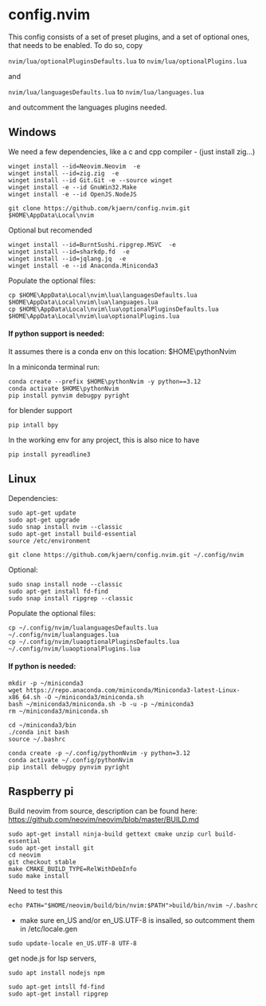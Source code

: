 # config.nvim
This config consists of a set of preset plugins, and a set of optional ones, that needs to be enabled.
To do so, copy 

`nvim/lua/optionalPluginsDefaults.lua` to `nvim/lua/optionalPlugins.lua`

and 

`nvim/lua/languagesDefaults.lua` to `nvim/lua/languages.lua`

and outcomment the languages plugins needed.

## Windows
We need a few dependencies, like a c and cpp compiler - (just install zig...)
```
winget install --id=Neovim.Neovim  -e
winget install --id=zig.zig  -e
winget install --id Git.Git -e --source winget
winget install -e --id GnuWin32.Make
winget install -e --id OpenJS.NodeJS

git clone https://github.com/kjaern/config.nvim.git $HOME\AppData\Local\nvim
```
Optional but recomended
```
winget install --id=BurntSushi.ripgrep.MSVC  -e
winget install --id=sharkdp.fd  -e
winget install --id=jqlang.jq  -e
winget install -e --id Anaconda.Miniconda3

```

Populate the optional files:
```
cp $HOME\AppData\Local\nvim\lua\languagesDefaults.lua $HOME\AppData\Local\nvim\lua\languages.lua
cp $HOME\AppData\Local\nvim\lua\optionalPluginsDefaults.lua $HOME\AppData\Local\nvim\lua\optionalPlugins.lua
```
#### If python support is needed:

It assumes there is a conda env on this location:
$HOME\pythonNvim

In a miniconda terminal run:
```
conda create --prefix $HOME\pythonNvim -y python==3.12
conda activate $HOME\pythonNvim
pip install pynvim debugpy pyright
```

for blender support
```
pip intall bpy
```
In the working env for any project, this is also nice to have
```
pip install pyreadline3
```

## Linux
Dependencies:
```
sudo apt-get update
sudo apt-get upgrade
sudo snap install nvim --classic
sudo apt-get install build-essential
source /etc/environment

git clone https://github.com/kjaern/config.nvim.git ~/.config/nvim
```

Optional:
```
sudo snap install node --classic 
sudo apt-get install fd-find
sudo snap install ripgrep --classic
```


Populate the optional files:
```
cp ~/.config/nvim/lualanguagesDefaults.lua ~/.config/nvim/lualanguages.lua
cp ~/.config/nvim/luaoptionalPluginsDefaults.lua ~/.config/nvim/luaoptionalPlugins.lua
```

#### If python is needed:
```
mkdir -p ~/miniconda3
wget https://repo.anaconda.com/miniconda/Miniconda3-latest-Linux-x86_64.sh -O ~/miniconda3/miniconda.sh
bash ~/miniconda3/miniconda.sh -b -u -p ~/miniconda3
rm ~/miniconda3/miniconda.sh

cd ~/miniconda3/bin
./conda init bash
source ~/.bashrc

conda create -p ~/.config/pythonNvim -y python=3.12
conda activate ~/.config/pythonNvim
pip install debugpy pynvim pyright
```


## Raspberry pi
Build neovim from source, description can be found here:
https://github.com/neovim/neovim/blob/master/BUILD.md
```
sudo apt-get install ninja-build gettext cmake unzip curl build-essential
sudo apt-get install git
cd neovim
git checkout stable
make CMAKE_BUILD_TYPE=RelWithDebInfo
sudo make install
``` 
Need to test this
```
echo PATH="$HOME/neovim/build/bin/nvim:$PATH">build/bin/nvim ~/.bashrc
```


* make sure en_US and/or en_US.UTF-8 is insalled, so outcomment them in /etc/locale.gen
```
sudo update-locale en_US.UTF-8 UTF-8
```

get node.js for lsp servers, 
```
sudo apt install nodejs npm

sudo apt-get intsll fd-find
sudo apt-get install ripgrep
```
